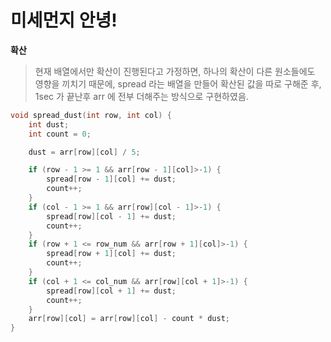 # 미세먼지 안녕!


**확산**

> 현재 배열에서만 확산이 진행된다고 가정하면, 하나의 확산이 다른 원소들에도 영향을 끼치기 때문에, spread 라는 배열을 만들어 확산된 값을 따로 구해준 후, 1sec 가 끝난후 arr 에 전부 더해주는 방식으로 구현하였음.

~~~c++
void spread_dust(int row, int col) {
	int dust;
	int count = 0;

	dust = arr[row][col] / 5;

	if (row - 1 >= 1 && arr[row - 1][col]>-1) {
		spread[row - 1][col] += dust;
		count++;
	}
	if (col - 1 >= 1 && arr[row][col - 1]>-1) {
		spread[row][col - 1] += dust;
		count++;
	}
	if (row + 1 <= row_num && arr[row + 1][col]>-1) {
		spread[row + 1][col] += dust;
		count++;
	}
	if (col + 1 <= col_num && arr[row][col + 1]>-1) {
		spread[row][col + 1] += dust;
		count++;
	}
	arr[row][col] = arr[row][col] - count * dust;
}
~~~

